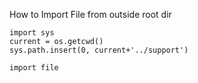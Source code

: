 How to Import File from outside root dir

    import sys
    current = os.getcwd()
	sys.path.insert(0, current+'../support')

	import file
